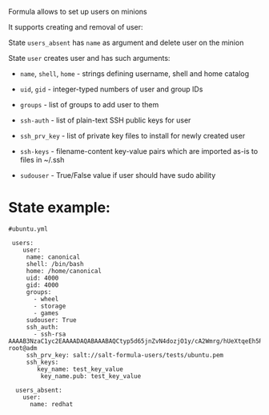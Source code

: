 Formula allows to set up users on minions

It supports creating and removal of user:

State ``users_absent`` has ``name`` as argument and delete user on the minion

State ``user`` creates user and has such arguments:

* ``name``, ``shell``, ``home`` - strings defining username, shell and home catalog   

* ``uid``, ``gid`` -  integer-typed numbers of user and group IDs

* ``groups`` - list of groups to add user to them

* ``ssh-auth`` - list of plain-text SSH public keys for user

* ``ssh_prv_key`` - list of private key files to install for newly created user

* ``ssh-keys`` - filename-content  key-value pairs which are imported as-is to files in ~/.ssh 
 
* ``sudouser`` - True/False value if user should have sudo ability


State example:
=========================
    #ubuntu.yml

     users:
        user:    
         name: canonical
         shell: /bin/bash
         home: /home/canonical
         uid: 4000
         gid: 4000
         groups:
           - wheel
           - storage
           - games
         sudouser: True
         ssh_auth:
           - ssh-rsa AAAAB3NzaC1yc2EAAAADAQABAAABAQCtyp5d65jnZvN4dozjO1y/cA2Wmrg/hUeXtqeEh5RKPkA10ucWO6q5zIu6pAjB9zwYQYC1rgXs79ieetiBcUYiwMV3RcsociwJSofjP0KlgIeIfFBr+RJjIvpT6jkFKBAavnfgQlr/rReMGUL04EtYAA/rFIhyQBQsNCtItmhReVAmzD3xI3+5QupbOjO1UuK1lukl7CvbsI6FC1POpKDUkFJAy78waZXT/kCnYF1r71L4L2zHfns5r86/y5rzFLJxBIZ8iAzdRxUMps249s4KfT3pyDnXGazPWWuRjUN66wfclkZjoqN8j7rb4hSQAi0SDEoG7t9oL9gOJEmv2qBl root@adm
         ssh_prv_key: salt://salt-formula-users/tests/ubuntu.pem
         ssh_keys:
            key_name: test_key_value
             key_name.pub: test_key_value

      users_absent:
        user:
          name: redhat    

